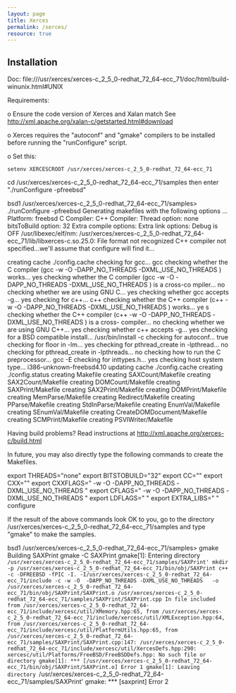 ```yaml
---
layout: page
title: Xerces
permalink: /xerces/
resource: true
---
```


Installation
------------
Doc:
file:///usr/xerces/xerces-c_2_5_0-redhat_72_64-ecc_71/doc/html/build-winunix.html#UNIX

Requirements: 

  o Ensure the code version of Xerces and Xalan match
    See http://xml.apache.org/xalan-c/getstarted.html#download

  o Xerces requires the "autoconf" and "gmake" compilers
    to be installed before running the "runConfigure" script.

  o Set this:

    setenv XERCESCROOT /usr/xerces/xerces-c_2_5_0-redhat_72_64-ecc_71


cd /usr/xerces/xerces-c_2_5_0-redhat_72_64-ecc_71/samples
then enter "./runConfigure -pfreebsd"

bsd1 /usr/xerces/xerces-c_2_5_0-redhat_72_64-ecc_71/samples> ./runConfigure -pfreebsd
Generating makefiles with the following options ...
Platform: freebsd
C Compiler: 
C++ Compiler: 
Thread option: none
bitsToBuild option: 32
Extra compile options: 
Extra link options: 
Debug is OFF
/usr/libexec/elf/nm: /usr/xerces/xerces-c_2_5_0-redhat_72_64-ecc_71/lib/libxerces-c.so.25.0: File format
 not recognized
C++ compiler not specified...we'll assume that configure will find it...

creating cache ./config.cache
checking for gcc... gcc
checking whether the C compiler (gcc   -w -O  -DAPP_NO_THREADS -DXML_USE_NO_THREADS      ) works... yes
checking whether the C compiler (gcc   -w -O  -DAPP_NO_THREADS -DXML_USE_NO_THREADS      ) is a cross-co
mpiler... no
checking whether we are using GNU C... yes
checking whether gcc accepts -g... yes
checking for c++... c++
checking whether the C++ compiler (c++   -w -O  -DAPP_NO_THREADS -DXML_USE_NO_THREADS      ) works... ye
s
checking whether the C++ compiler (c++   -w -O  -DAPP_NO_THREADS -DXML_USE_NO_THREADS      ) is a cross-
compiler... no
checking whether we are using GNU C++... yes
checking whether c++ accepts -g... yes
checking for a BSD compatible install... /usr/bin/install -c
checking for autoconf... true
checking for floor in -lm... yes
checking for pthread_create in -lpthread... no
checking for pthread_create in -lpthreads... no
checking how to run the C preprocessor... gcc -E
checking for inttypes.h... yes
checking host system type... i386-unknown-freebsd4.10
updating cache ./config.cache
creating ./config.status
creating Makefile
creating SAXCount/Makefile
creating SAX2Count/Makefile
creating DOMCount/Makefile
creating SAXPrint/Makefile
creating SAX2Print/Makefile
creating DOMPrint/Makefile
creating MemParse/Makefile
creating Redirect/Makefile
creating PParse/Makefile
creating StdInParse/Makefile
creating EnumVal/Makefile
creating SEnumVal/Makefile
creating CreateDOMDocument/Makefile
creating SCMPrint/Makefile
creating PSVIWriter/Makefile

Having build problems? Read instructions at http://xml.apache.org/xerces-c/build.html

In future, you may also directly type the following commands to create the Makefiles.

export THREADS="none"
export BITSTOBUILD="32"
export CC=""
export CXX=""
export CXXFLAGS=" -w -O -DAPP_NO_THREADS -DXML_USE_NO_THREADS "
export CFLAGS=" -w -O -DAPP_NO_THREADS -DXML_USE_NO_THREADS "
export LDFLAGS=" "
export EXTRA_LIBS=" "
configure

If the result of the above commands look OK to you, go to the directory
/usr/xerces/xerces-c_2_5_0-redhat_72_64-ecc_71/samples and type "gmake" to make the samples.



bsd1 /usr/xerces/xerces-c_2_5_0-redhat_72_64-ecc_71/samples> gmake
Building SAXPrint
gmake -C SAXPrint 
gmake[1]: Entering directory `/usr/xerces/xerces-c_2_5_0-redhat_72_64-ecc_71/samples/SAXPrint'
mkdir -p /usr/xerces/xerces-c_2_5_0-redhat_72_64-ecc_71/bin/obj/SAXPrint
c++ -c -DFREEBSD -fPIC -I. -I/usr/xerces/xerces-c_2_5_0-redhat_72_64-ecc_71/include -c -w -O  -DAPP_NO_THREADS -DXML_USE_NO_THREADS   -o /usr/xerces/xerces-c_2_5_0-redhat_72_64-ecc_71/bin/obj/SAXPrint/SAXPrint.o /usr/xerces/xerces-c_2_5_0-redhat_72_64-ecc_71/samples/SAXPrint/SAXPrint.cpp
In file included from /usr/xerces/xerces-c_2_5_0-redhat_72_64-ecc_71/include/xercesc/util/XMemory.hpp:65,
                 from /usr/xerces/xerces-c_2_5_0-redhat_72_64-ecc_71/include/xercesc/util/XMLException.hpp:64,
                 from /usr/xerces/xerces-c_2_5_0-redhat_72_64-ecc_71/include/xercesc/util/PlatformUtils.hpp:65,
                 from /usr/xerces/xerces-c_2_5_0-redhat_72_64-ecc_71/samples/SAXPrint/SAXPrint.cpp:147:
/usr/xerces/xerces-c_2_5_0-redhat_72_64-ecc_71/include/xercesc/util/XercesDefs.hpp:290: xercesc/util/Platforms/FreeBSD/FreeBSDDefs.hpp: No such file or directory
gmake[1]: *** [/usr/xerces/xerces-c_2_5_0-redhat_72_64-ecc_71/bin/obj/SAXPrint/SAXPrint.o] Error 1
gmake[1]: Leaving directory `/usr/xerces/xerces-c_2_5_0-redhat_72_64-ecc_71/samples/SAXPrint'
gmake: *** [saxprint] Error 2
